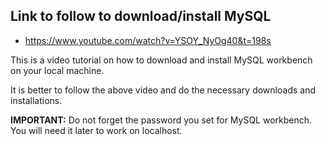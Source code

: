 ## Link to follow to download/install MySQL

-  https://www.youtube.com/watch?v=YSOY_NyOg40&t=198s

This is a video tutorial on how to download and install MySQL workbench on your local machine.

It is better to follow the above video and do the necessary downloads and installations.

**IMPORTANT:** Do not forget the password you set for MySQL workbench. You will need it later to work on localhost.
